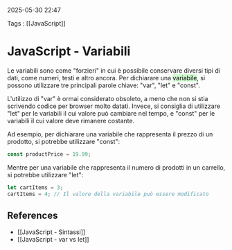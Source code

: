 2025-05-30 22:47

Tags : [[JavaScript]]

# JavaScript - Variabili

Le variabili sono come "forzieri" in cui è possibile conservare diversi tipi di dati, come numeri, testi e altro ancora. Per dichiarare una <mark style="background: #BBFABBA6;">variabile</mark>, si possono utilizzare tre principali parole chiave: "var", "let" e "const".

L'utilizzo di "var" è ormai considerato obsoleto, a meno che non si stia scrivendo codice per browser molto datati. Invece, si consiglia di utilizzare "let" per le variabili il cui valore può cambiare nel tempo, e "const" per le variabili il cui valore deve rimanere costante.

Ad esempio, per dichiarare una variabile che rappresenta il prezzo di un prodotto, si potrebbe utilizzare "const":

```javascript
const productPrice = 19.99;
```

Mentre per una variabile che rappresenta il numero di prodotti in un carrello, si potrebbe utilizzare "let":

```javascript
let cartItems = 3;
cartItems = 4; // Il valore della variabile può essere modificato
```


## References

- [[JavaScript - Sintassi]]
- [[JavaScript - var vs let]]